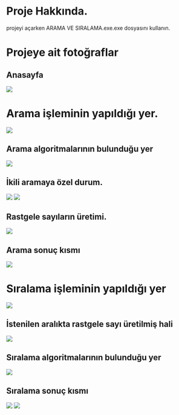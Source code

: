# Proje Hakkında.
projeyi açarken ARAMA VE SIRALAMA.exe.exe dosyasını kullanın.

# Projeye ait fotoğraflar

## Anasayfa
![](/photos/pdf1.png)
# Arama işleminin yapıldığı yer.
![](/photos/pdf2.png)
## Arama algoritmalarının bulunduğu yer
![](/photos/pdf3.png)
## İkili aramaya özel durum.
![](/photos/pdf4.png)
![](/photos/pdf7.png)
## Rastgele sayıların üretimi.
![](/photos/pdf6.png)
## Arama sonuç kısmı
![](/photos/pdf9.png)
# Sıralama işleminin yapıldığı yer
![](/photos/pdf11.png)
## İstenilen aralıkta rastgele sayı üretilmiş hali
![](/photos/pdf12.png)
## Sıralama algoritmalarının bulunduğu yer
![](/photos/pdf13.png)
## Sıralama sonuç kısmı
![](/photos/pdf14.png)
![](/photos/pdf15.png)
